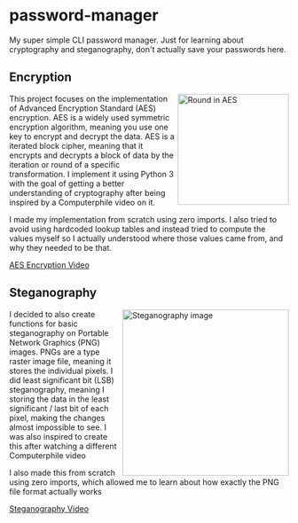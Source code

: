 # password-manager
My super simple CLI password manager. Just for learning about cryptography and steganography, don't actually save your passwords here.

## Encryption
<img align="right" alt="Round in AES" src="https://github.com/michael-lesirge/password-manager/assets/100492377/e42e6649-428c-450a-bbca-b60609bf0eac" width = 200>
<p>This project focuses on the implementation of Advanced Encryption Standard (AES) encryption. AES is a widely used symmetric encryption algorithm, meaning you use one key to encrypt and decrypt the data. AES is a iterated block cipher, meaning that it encrypts and decrypts a block of data by the iteration or round of a specific transformation. I implement it using Python 3 with the goal of getting a better understanding of cryptography after being inspired by a Computerphile video on it.</p>
<p>I made my implementation from scratch using zero imports. I also tried to avoid using hardcoded lookup tables and instead tried to compute the values myself so I actually understood where those values came from, and why they needed to be that.</p>

<a href="https://www.youtube.com/watch?v=O4xNJsjtN6E">AES Encryption Video</a>

## Steganography
<img align="right" alt="Steganography image" src="https://github.com/michael-lesirge/password-manager/assets/100492377/efb4c10e-1c82-4667-b759-b75742ad3ed6" width = 300>
<p>I decided to also create functions for basic steganography on Portable Network Graphics (PNG) images. PNGs are a type raster image file, meaning it stores the individual pixels. I did least significant bit (LSB) steganography, meaning I storing the data in the least significant / last bit of each pixel, making the changes almost impossible to see. I was also inspired to create this after watching a different Computerphile video</p>
<p>I also made this from scratch using zero imports, which allowed me to learn about how exactly the PNG file format actually works</p>

<a href="https://www.youtube.com/watch?v=TWEXCYQKyDc">Steganography Video</a>

